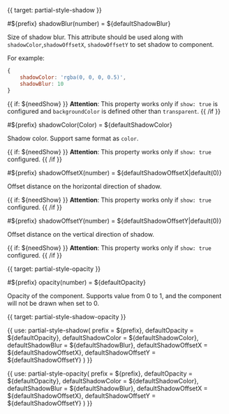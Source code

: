 
{{ target: partial-style-shadow }}

#${prefix} shadowBlur(number) = ${defaultShadowBlur}

<ExampleUIControlNumber default="${defaultShadowBlur}" min="0" step="0.5" />

Size of shadow blur. This attribute should be used along with `shadowColor`,`shadowOffsetX`, `shadowOffsetY` to set shadow to component.

For example:
```js
{
    shadowColor: 'rgba(0, 0, 0, 0.5)',
    shadowBlur: 10
}
```

{{ if: ${needShow} }}
**Attention**: This property works only if `show: true` is configured and `backgroundColor` is defined other than `transparent`.
{{ /if }}

#${prefix} shadowColor(Color) = ${defaultShadowColor}

<ExampleUIControlColor default="${defaultShadowColor}" />

Shadow color. Support same format as `color`.

{{ if: ${needShow} }}
**Attention**: This property works only if `show: true` configured.
{{ /if }}

#${prefix} shadowOffsetX(number) = ${defaultShadowOffsetX|default(0)}

<ExampleUIControlNumber default="${defaultShadowOffsetX|default(0)}" step="0.5" />

Offset distance on the horizontal direction of shadow.

{{ if: ${needShow} }}
**Attention**: This property works only if `show: true` configured.
{{ /if }}

#${prefix} shadowOffsetY(number) = ${defaultShadowOffsetY|default(0)}

<ExampleUIControlNumber default="${defaultShadowOffsetY|default(0)}" step="0.5" />

Offset distance on the vertical direction of shadow.

{{ if: ${needShow} }}
**Attention**: This property works only if `show: true` configured.
{{ /if }}



{{ target: partial-style-opacity }}

#${prefix} opacity(number) = ${defaultOpacity}

<ExampleUIControlNumber default="${defaultOpacity|default(1)}" min="0" max="1" step="0.01" />

Opacity of the component. Supports value from 0 to 1, and the component will not be drawn when set to 0.



{{ target: partial-style-shadow-opacity }}

{{ use: partial-style-shadow(
    prefix = ${prefix},
    defaultOpacity = ${defaultOpacity},
    defaultShadowColor = ${defaultShadowColor},
    defaultShadowBlur = ${defaultShadowBlur},
    defaultShadowOffsetX = ${defaultShadowOffsetX},
    defaultShadowOffsetY = ${defaultShadowOffsetY}
) }}

{{ use: partial-style-opacity(
    prefix = ${prefix},
    defaultOpacity = ${defaultOpacity},
    defaultShadowColor = ${defaultShadowColor},
    defaultShadowBlur = ${defaultShadowBlur},
    defaultShadowOffsetX = ${defaultShadowOffsetX},
    defaultShadowOffsetY = ${defaultShadowOffsetY}
) }}

